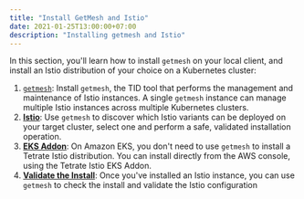 ```yaml
---
title: "Install GetMesh and Istio"
date: 2021-01-25T13:00:00+07:00
description: "Installing getmesh and Istio"
---
```


In this section, you'll learn how to install `getmesh` on your local client, and install an Istio distribution of your choice on a Kubernetes cluster:

1. [`getmesh`](./install-and-update): Install `getmesh`, the TID tool that performs the management and maintenance of Istio instances.  A single `getmesh` instance can manage multiple Istio instances across multiple Kubernetes clusters.
1. [**Istio**](./install-istio): Use `getmesh` to discover which Istio variants can be deployed on your target cluster, select one and perform a safe, validated installation operation.
1. [**EKS Addon**](./install-istio/eks-addon): On Amazon EKS, you don't need to use `getmesh` to install a Tetrate Istio distribution.  You can install directly from the AWS console, using the Tetrate Istio EKS Addon.
1. [**Validate the Install**](./post-install): Once you've installed an Istio instance, you can use `getmesh` to check the install and validate the Istio configuration
